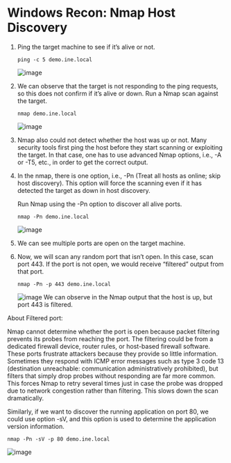 # Windows Recon: Nmap Host Discovery
1. Ping the target machine to see if it’s alive or not.
   ```
   ping -c 5 demo.ine.local
   ```
   ![image](https://github.com/user-attachments/assets/ade1ff62-96e5-423e-8a79-382f60324990)

2. We can observe that the target is not responding to the ping requests, so this does not confirm if it’s alive or down. Run a Nmap scan against the target.
   ```
   nmap demo.ine.local
   ```
   ![image](https://github.com/user-attachments/assets/8a4bfb3a-c551-421c-b7cb-1035a22ded6c)

3. Nmap also could not detect whether the host was up or not. Many security tools first ping the host before they start scanning or exploiting the target. In that case, one has to use advanced Nmap options, i.e., -A or -T5, etc., in order to get the correct output.
4. In the nmap, there is one option, i.e., -Pn (Treat all hosts as online; skip host discovery). This option will force the scanning even if it has detected the target as down in host discovery.

   Run Nmap using the -Pn option to discover all alive ports.
   ```
   nmap -Pn demo.ine.local
   ``` 
   ![image](https://github.com/user-attachments/assets/dc9df96a-3a7b-4385-bea7-49e4ebe8f5b4)

5. We can see multiple ports are open on the target machine.
6. Now, we will scan any random port that isn’t open. In this case, scan port 443. If the port is not open, we would receive “filtered” output from that port.
   ```
   nmap -Pn -p 443 demo.ine.local
   ```
   ![image](https://github.com/user-attachments/assets/8198aa1f-1633-46b9-9513-c4e38dcd404b)
   We can observe in the Nmap output that the host is up, but port 443 is filtered.

About Filtered port:

Nmap cannot determine whether the port is open because packet filtering prevents its probes from reaching the port. The filtering could be from a dedicated firewall device, router rules, or host-based firewall software. These ports frustrate attackers because they provide so little information. Sometimes they respond with ICMP error messages such as type 3 code 13 (destination unreachable: communication administratively prohibited), but filters that simply drop probes without responding are far more common. This forces Nmap to retry several times just in case the probe was dropped due to network congestion rather than filtering. This slows down the scan dramatically.

Similarly, if we want to discover the running application on port 80, we could use option -sV, and this option is used to determine the application version information.
```
nmap -Pn -sV -p 80 demo.ine.local
```
![image](https://github.com/user-attachments/assets/a27712d3-e734-4495-aa72-233ffe9e68f9)


